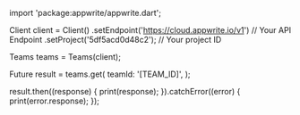 import 'package:appwrite/appwrite.dart';

Client client = Client()
  .setEndpoint('https://cloud.appwrite.io/v1') // Your API Endpoint
  .setProject('5df5acd0d48c2'); // Your project ID

Teams teams = Teams(client);

Future result = teams.get(
  teamId: '[TEAM_ID]',
);

result.then((response) {
  print(response);
}).catchError((error) {
  print(error.response);
});

